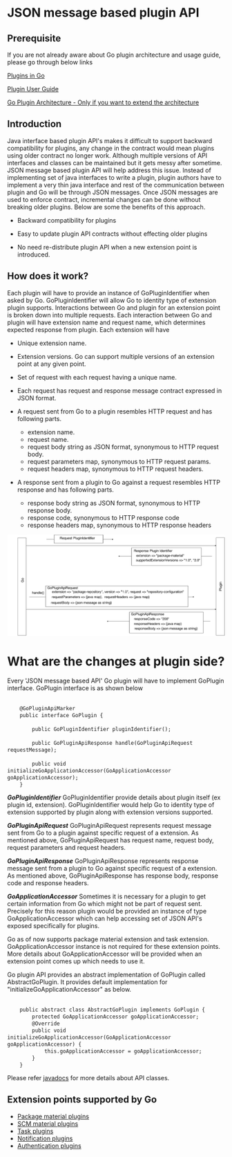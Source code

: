 # JSON message based plugin API

## Prerequisite

If you are not already aware about Go plugin architecture and usage guide, please go through below links

[Plugins in Go](go_plugins_basics.md)

[Plugin User Guide](https://docs.gocd.org/current/extension_points/plugin_user_guide.html)

[Go Plugin Architecture - Only if you want to extend the architecture](../4/4.4.1.md)

## Introduction

Java interface based plugin API's makes it difficult to support backward compatibility for plugins, any change in the contract would mean plugins using older contract no longer work. Although multiple versions of API interfaces and classes can be maintained but it gets messy after sometime.  JSON message based plugin API will help address this issue. Instead of implementing set of java interfaces to write a plugin, plugin authors have to implement a very thin java interface and rest of the communication between plugin and Go will be through JSON messages. Once JSON messages are used to enforce contract, incremental changes can be done without breaking older plugins. Below are some the benefits of this approach.

- Backward compatibility for plugins

- Easy to update plugin API contracts without effecting older plugins

- No need re-distribute plugin API when a new extension point is introduced.

## How does it work?

Each plugin will have to provide an instance of GoPluginIdentifier when asked by Go. GoPluginIdentifier will allow Go to identity type of extension plugin supports.
Interactions between Go and plugin for an extension point is broken down into multiple requests. Each interaction between Go and plugin will have extension name and request name, which determines
expected response from plugin.  Each extension will have

-  Unique extension name.


-  Extension versions. Go can support multiple versions of an extension point at any given point.


-  Set of request with each request having a unique name.


-  Each request has request and response message contract expressed in JSON format.


-  A request sent from Go to a plugin resembles HTTP request and has following parts.
    - extension name.
    - request name.
	- request body string as JSON format, synonymous to HTTP request body.
	- request parameters map, synonymous to HTTP request params.
	- request headers map, synonymous to HTTP request headers.


-  A response sent from a plugin to Go against a request resembles HTTP response and has following parts.
	-  response body string as JSON format, synonymous to HTTP response body.
	-  response code,  synonymous to HTTP response code
	-  response headers map,  synonymous to HTTP response headers

![](../images/json_message_based_plugin_api_interaction.png)

# What are the changes at plugin side?

Every 'JSON message based API' Go plugin will have to implement GoPlugin interface. GoPlugin interface is as shown below

``` {code}

    @GoPluginApiMarker
    public interface GoPlugin {

        public GoPluginIdentifier pluginIdentifier();

        public GoPluginApiResponse handle(GoPluginApiRequest requestMessage);

        public void initializeGoApplicationAccessor(GoApplicationAccessor goApplicationAccessor);
    }

```

***GoPluginIdentifier***
GoPluginIdentifier provide details about plugin itself (ex plugin id, extension). GoPluginIdentifier would help Go to identity type of extension supported by plugin along with extension versions supported.

***GoPluginApiRequest***
GoPluginApiRequest represents request message sent from Go to a plugin against specific request of a extension. As mentioned above, GoPluginApiRequest has request name, request body, request parameters and request headers.		

***GoPluginApiResponse***
GoPluginApiResponse represents response message sent from a plugin to Go against specific request of a extension. As mentioned above, GoPluginApiResponse has response body, response code and response headers.		

***GoApplicationAccessor***
Sometimes it is necessary for a plugin to get certain information from Go which might not be part of request sent. Precisely for this reason plugin would be provided an instance
of type GoApplicationAccessor which can help accessing set of JSON API's exposed specifically for plugins.

Go as of now supports package material extension and task extension. GoApplicationAccessor instance is not required for these extension points. More details about GoApplicationAccessor
will be provided when an extension point comes up which needs to use it.

Go plugin API provides an abstract implementation of GoPlugin called AbstractGoPlugin. It provides default implementation for "initializeGoApplicationAccessor" as below.  

``` {code}

    public abstract class AbstractGoPlugin implements GoPlugin {
        protected GoApplicationAccessor goApplicationAccessor;
        @Override
        public void initializeGoApplicationAccessor(GoApplicationAccessor goApplicationAccessor) {
            this.goApplicationAccessor = goApplicationAccessor;
        }
    }

```

Please refer [javadocs](overview.md#plugin-api-javadoc) for more details about API classes.

## Extension points supported by Go

* [Package material plugins](./package_material/package_material_plugin_overview.md)
* [SCM material plugins](./scm_material/scm_material_plugin_overview.md)
* [Task plugins](./task/task_plugin_overview.md)
* [Notification plugins](https://plugin-api.gocd.org/current/notifications)
* [Authentication plugins](./authentication/authentication_plugin_overview.md)
